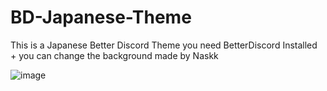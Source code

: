 # BD-Japanese-Theme
This is a Japanese Better Discord Theme
you need BetterDiscord Installed + you can change the background 
made by Naskk

![image](https://github.com/NaskkHub/BD-Japanese-Theme/assets/107889006/de9c6b73-906a-4f41-8e81-3f63fd428852)
